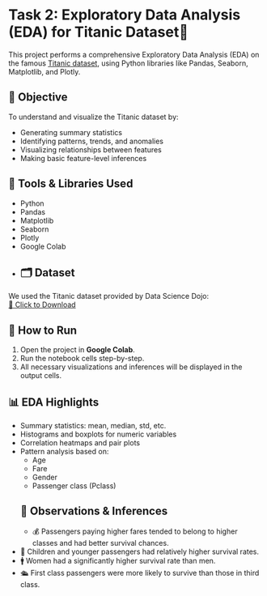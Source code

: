 # Task 2: Exploratory Data Analysis (EDA) for Titanic Dataset🚢
This project performs a comprehensive Exploratory Data Analysis (EDA) on the famous [Titanic dataset](https://www.kaggle.com/c/titanic), using Python libraries like Pandas, Seaborn, Matplotlib, and Plotly.
## 📌 Objective
To understand and visualize the Titanic dataset by:
- Generating summary statistics
- Identifying patterns, trends, and anomalies
- Visualizing relationships between features
- Making basic feature-level inferences
## 🔧 Tools & Libraries Used
- Python
- Pandas
- Matplotlib
- Seaborn
- Plotly
- Google Colab
- ## 🗂 Dataset
We used the Titanic dataset provided by Data Science Dojo:  
[🔗 Click to Download](https://raw.githubusercontent.com/datasciencedojo/datasets/master/titanic.csv)
## 🚀 How to Run
1. Open the project in **Google Colab**.
2. Run the notebook cells step-by-step.
3. All necessary visualizations and inferences will be displayed in the output cells.
## 📊 EDA Highlights
- Summary statistics: mean, median, std, etc.
- Histograms and boxplots for numeric variables
- Correlation heatmaps and pair plots
- Pattern analysis based on:
  - Age
  - Fare
  - Gender
  - Passenger class (Pclass)
  ## 🧠 Observations & Inferences
  - 💰 Passengers paying higher fares tended to belong to higher classes and had better survival chances.
- 👶 Children and younger passengers had relatively higher survival rates.
- 🚹 Women had a significantly higher survival rate than men.
- 🛳️ First class passengers were more likely to survive than those in third class.
